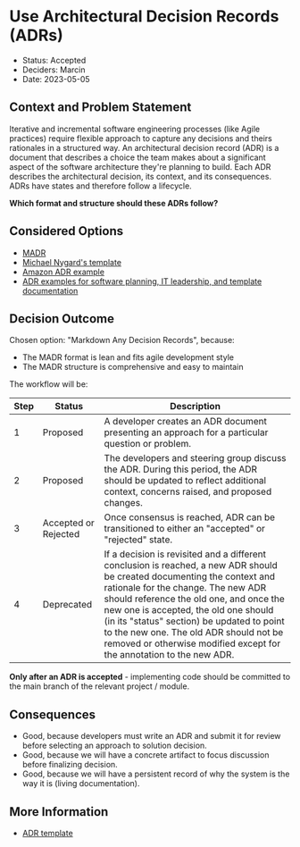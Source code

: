 # Use Architectural Decision Records (ADRs)

* Status: Accepted
* Deciders: Marcin
* Date: 2023-05-05

## Context and Problem Statement

Iterative and incremental software engineering processes (like Agile practices) require flexible approach to capture any decisions and theirs rationales in a structured way. An architectural decision record (ADR) is a document that describes a choice the team makes about a significant aspect of the software architecture they're planning to build. Each ADR describes the architectural decision, its context, and its consequences. ADRs have states and therefore follow a lifecycle.

**Which format and structure should these ADRs follow?**

## Considered Options

* [MADR](https://adr.github.io/madr/)
* [Michael Nygard's template](http://thinkrelevance.com/blog/2011/11/15/documenting-architecture-decisions)
* [Amazon ADR example](https://docs.aws.amazon.com/prescriptive-guidance/latest/architectural-decision-records/appendix.html)
* [ADR examples for software planning, IT leadership, and template documentation](https://github.com/joelparkerhenderson/architecture-decision-record)

## Decision Outcome

Chosen option: "Markdown Any Decision Records", because:

* The MADR format is lean and fits agile development style
* The MADR structure is comprehensive and easy to maintain

The workflow will be:

| Step | Status               | Description                                                                                                                                                                                                                                                                                                                                                                                                        |
|------|----------------------|--------------------------------------------------------------------------------------------------------------------------------------------------------------------------------------------------------------------------------------------------------------------------------------------------------------------------------------------------------------------------------------------------------------------|
| 1    | Proposed             | A developer creates an ADR document presenting an approach for a particular question or problem.                                                                                                                                                                                                                                                                                                                   |
| 2    | Proposed             | The developers and steering group discuss the ADR. During this period, the ADR should be updated to reflect additional context, concerns raised, and proposed changes.                                                                                                                                                                                                                                             |
| 3    | Accepted or Rejected | Once consensus is reached, ADR can be transitioned to either an "accepted" or "rejected" state.                                                                                                                                                                                                                                                                                                                    |
| 4    | Deprecated           | If a decision is revisited and a different conclusion is reached, a new ADR should be created documenting the context and rationale for the change. The new ADR should reference the old one, and once the new one is accepted, the old one should (in its "status" section) be updated to point to the new one. The old ADR should not be removed or otherwise modified except for the annotation to the new ADR. |

**Only after an ADR is accepted** - implementing code should be committed to the main branch of the relevant project / module.

## Consequences

* Good, because developers must write an ADR and submit it for review before selecting an approach to solution decision.
* Good, because we will have a concrete artifact to focus discussion before finalizing decision.
* Good, because we will have a persistent record of why the system is the way it is (living documentation).

## More Information

* [ADR template](template/adr-template.md)
